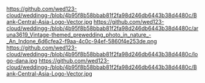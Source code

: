 https://github.com/wed123-cloud/weddingg-/blob/4b95f8b58bbab81f2fa98d246db6443b38d4480c/Bank-Central-Asia-Logo-Vector.jpg
https://github.com/wed123-cloud/weddingg-/blob/4b95f8b58bbab81f2fa98d246db6443b38d4480c/aruna3619_Vintage-themed_prewedding_photo_in_nature_-_An_Indone_6d6cfea2-f9aa-4c0c-94ef-5860f4e253de.png
https://github.com/wed123-cloud/weddingg-/blob/4b95f8b58bbab81f2fa98d246db6443b38d4480c/logo-dana.jpg
https://github.com/wed123-cloud/weddingg-/blob/4b95f8b58bbab81f2fa98d246db6443b38d4480c/Bank-Central-Asia-Logo-Vector.jpg
